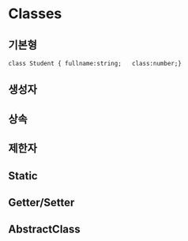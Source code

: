 # Classes

## 기본형
`class Student { fullname:string;   class:number;}`
## 생성자
## 상속
## 제한자
## Static
## Getter/Setter
## AbstractClass

